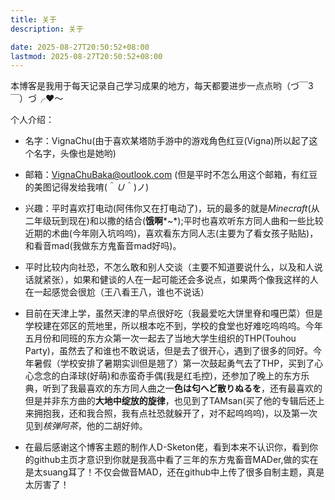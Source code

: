 ```yaml
---
title: 关于
description: 关于

date: 2025-08-27T20:50:52+08:00
lastmod: 2025-08-27T20:50:52+08:00
---
```


本博客是我用于每天记录自己学习成果的地方，每天都要进步一点点哟（づ￣3￣）づ╭❤～

个人介绍：

- 名字：VignaChu(由于喜欢某塔防手游中的游戏角色红豆(Vigna)所以起了这个名字，头像也是她哟)
- 邮箱：VignaChuBaka@outlook.com (但是平时不怎么用这个邮箱，有红豆的美图记得发给我唷(＾*Ｕ*＾)ノ)
- 兴趣：平时喜欢打电动(阿伟你又在打电动了)，玩的最多的就是*Minecraft*(从二年级玩到现在)和以撒的结合(**饿啊***~*);平时也喜欢听东方同人曲和一些比较近期的术曲(今年刚入坑呜呜)，喜欢看东方同人志(主要为了看女孩子贴贴)，和看音mad(我做东方鬼畜音mad好吗)。

- 平时比较内向社恐，不怎么敢和别人交谈（主要不知道要说什么，以及和人说话就紧张），如果和健谈的人在一起可能还会多说点，如果两个像我这样的人在一起感觉会很尬（王八看王八，谁也不说话）
- 目前在天津上学，虽然天津的早点很好吃（我最爱吃大饼里脊和嘎巴菜）但是学校建在郊区的荒地里，所以根本吃不到，学校的食堂也好难吃呜呜呜。今年五月份和同班的东方众第一次一起去了当地大学生组织的THP(Touhou Party)，虽然去了和谁也不敢说话，但是去了很开心，遇到了很多的同好。今年暑假（学校安排了暑期实训但是翘了）第一次鼓起勇气去了THP，买到了心心念念的白泽球(好萌)和赤蛮奇手偶(我是红毛控)，还参加了晚上的东方乐典，听到了我最喜欢的东方同人曲之一**色は匂へど散りぬるを**，还有最喜欢的但是并非东方曲的**大地中绽放的旋律**，也见到了TAMsan(买了他的专辑后还上来拥抱我，还和我合照，我有点社恐就躲开了，对不起呜呜呜)，以及第一次见到*核弹阿茶*，他的二胡好帅。
- 在最后感谢这个博客主题的制作人D-Sketon佬，看到本来不认识你，看到你的github主页才意识到你就是我高中看了三年的东方鬼畜音MADer,做的实在是太suang耳了！不仅会做音MAD，还在github中上传了很多自制主题，真是太厉害了！